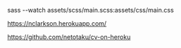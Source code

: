 sass --watch assets/scss/main.scss:assets/css/main.css

https://nclarkson.herokuapp.com/

https://github.com/netotaku/cv-on-heroku